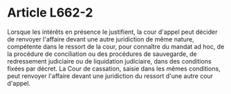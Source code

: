 # Article L662-2

Lorsque les intérêts en présence le justifient, la cour d'appel peut décider de renvoyer l'affaire devant une autre juridiction de même nature, compétente dans le ressort de la cour, pour connaître du mandat ad hoc, de la procédure de conciliation ou des procédures de sauvegarde, de redressement judiciaire ou de liquidation judiciaire, dans des conditions fixées par décret. La Cour de cassation, saisie dans les mêmes conditions, peut renvoyer l'affaire devant une juridiction du ressort d'une autre cour d'appel.